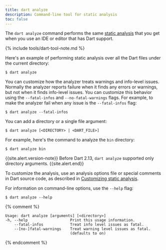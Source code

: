 ```yaml
---
title: dart analyze
description: Command-line tool for static analysis
toc: false
---
```


The `dart analyze` command
performs the same [static analysis][]
that you get when you use an IDE or editor that has Dart support.

{% include tools/dart-tool-note.md %}

Here's an example of performing static analysis over all the Dart files
under the current directory:

```terminal
$ dart analyze
```

You can customize how the analyzer treats warnings and info-level issues.
Normally the analyzer reports failure when it finds any errors or warnings,
but not when it finds info-level issues.
You can customize this behavior using the
`--fatal-infos` and `--no-fatal-warnings` flags.
For example, to make the analyzer fail when any issue is 
the `--fatal-infos` flag:

```terminal
$ dart analyze --fatal-infos
```

You can add a directory or a single file argument:

```terminal
$ dart analyze [<DIRECTORY> | <DART_FILE>]
```

For example, here's the command to analyze the `bin` directory:

```terminal
$ dart analyze bin
```

{{site.alert.version-note}}
  Before Dart 2.13, `dart analyze` supported only directory arguments.
{{site.alert.end}}

To customize the analysis, use an analysis options file
or special comments in Dart source code,
as described in [Customizing static analysis][static analysis].

For information on command-line options, use the `--help` flag:

```terminal
$ dart analyze --help
```

[static analysis]: /tools/analysis

{% comment %}
```
Usage: dart analyze [arguments] [<directory>]
-h, --help                   Print this usage information.
    --fatal-infos            Treat info level issues as fatal.
    --[no-]fatal-warnings    Treat warning level issues as fatal.
                             (defaults to on)
```
{% endcomment %}
